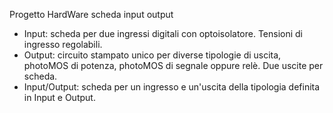 Progetto HardWare scheda input output

- Input: scheda per due ingressi digitali con optoisolatore. Tensioni di ingresso regolabili.
- Output: circuito stampato unico per diverse tipologie di uscita, photoMOS di potenza, photoMOS di segnale oppure relè. Due uscite per scheda.
- Input/Output: scheda per un ingresso e un'uscita della tipologia definita in Input e Output.